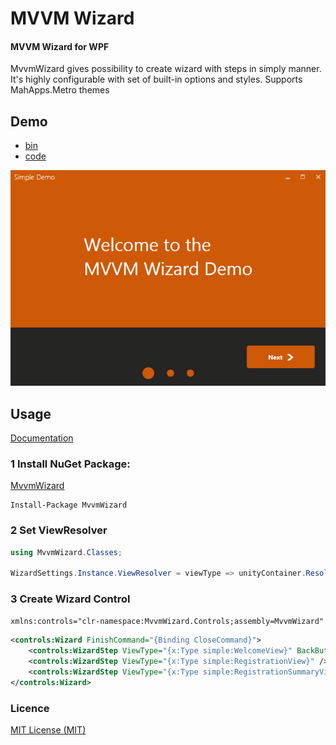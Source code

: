 # MVVM Wizard
#### MVVM Wizard for WPF

MvvmWizard gives possibility to create wizard with steps in simply manner.
It's highly configurable with set of built-in options and styles.
Supports MahApps.Metro themes

## Demo
* [bin](https://github.com/lezhkin11/mvvm-wizard/releases/download/1.0.2/mvvm-wizrard-demo-bin.zip)
* [code](https://github.com/lezhkin11/mvvm-wizard/tree/master/src/WizardDemo)

<div>
<img alt="simpledemo" src="./docs/demo_wizard.gif">
</div>

## Usage
[Documentation](https://github.com/lezhkin11/mvvm-wizard/wiki)

### 1 Install NuGet Package:
[MvvmWizard](https://www.nuget.org/packages/MvvmWizard)

```
Install-Package MvvmWizard
```

### 2 Set ViewResolver
```csharp
using MvvmWizard.Classes;

WizardSettings.Instance.ViewResolver = viewType => unityContainer.Resolve(viewType);
```

### 3 Create Wizard Control
`xmlns:controls="clr-namespace:MvvmWizard.Controls;assembly=MvvmWizard"`

```xml
<controls:Wizard FinishCommand="{Binding CloseCommand}">
    <controls:WizardStep ViewType="{x:Type simple:WelcomeView}" BackButtonVisibility="Collapsed" />
    <controls:WizardStep ViewType="{x:Type simple:RegistrationView}" />
    <controls:WizardStep ViewType="{x:Type simple:RegistrationSummaryView}" ForwardButtonTitle="Finish" />
</controls:Wizard>
```
### Licence
[MIT License (MIT)](./LICENSE)
